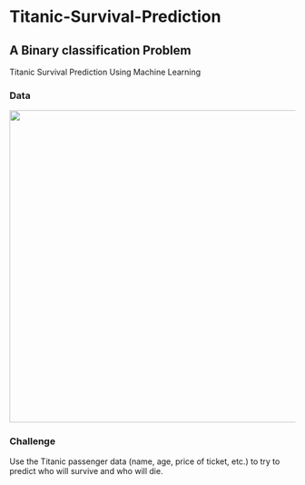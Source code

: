 # Titanic-Survival-Prediction
## A Binary classification Problem
Titanic Survival Prediction Using Machine Learning

### Data

<img src="https://camo.githubusercontent.com/6588dfb616b3968bb5d752b02a45c7d727b468656908a36f5d429f3c7012e839/68747470733a2f2f6d69726f2e6d656469756d2e636f6d2f6d61782f3630362f312a497462492d4c774f4854484c6752744b55594b5f5a672e706e67" width="550">


### Challenge
Use the Titanic passenger data (name, age, price of ticket, etc.) to try to predict who will survive and who will die.



